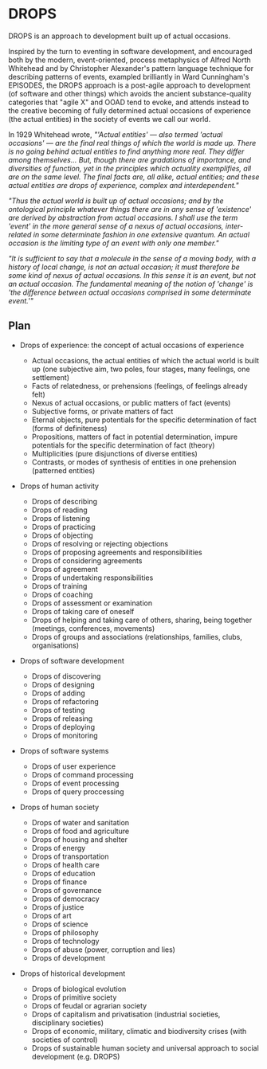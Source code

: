 # DROPS
DROPS is an approach to development built up of actual occasions.

Inspired by the turn to eventing in software development, and encouraged both by the modern, event-oriented, process metaphysics of Alfred North Whitehead and by Christopher Alexander's pattern language technique for describing patterns of events, exampled brilliantly in Ward Cunningham's EPISODES, the DROPS approach is a post-agile approach to development (of software and other things) which avoids the ancient substance-quality categories that "agile X" and OOAD tend to evoke, and attends instead to the creative becoming of fully determined actual occasions of experience (the actual entities) in the society of events we call our world.

In 1929 Whitehead wrote, *"'Actual entities' — also termed 'actual occasions' — are the final real things of which the world is made up. There is no going behind actual entities to find anything more real. They differ among themselves... But, though there are gradations of importance, and diversities of function, yet in the principles which actuality exemplifies, all are on the same level. The final facts are, all alike, actual entities; and these actual entities are drops of experience, complex and interdependent."*

*"Thus the actual world is built up of actual occasions; and by the ontological principle whatever things there are in any sense of 'existence' are derived by abstraction from actual occasions. I shall use the term 'event' in the more general sense of a nexus of actual occasions, inter-related in some determinate fashion in one extensive quantum. An actual occasion is the 
limiting type of an event with only one member."*

*"It is sufficient to say that a molecule in the sense of a moving body, with a history of local change, is not an actual occasion; it must therefore be some kind of nexus of actual occasions. In this sense it is an event, but not an actual occasion. The fundamental meaning of the notion of 'change' is 'the difference between actual occasions comprised in some determinate event.'"*

## Plan

- Drops of experience: the concept of actual occasions of experience
  - Actual occasions, the actual entities of which the actual world is built up (one subjective aim, two poles, four stages, many feelings, one settlement)
  - Facts of relatedness, or prehensions (feelings, of feelings already felt)
  - Nexus of actual occasions, or public matters of fact (events)
  - Subjective forms, or private matters of fact
  - Eternal objects, pure potentials for the specific determination of fact (forms of definiteness)
  - Propositions, matters of fact in potential determination, impure potentials for the specific determination of fact (theory)
  - Multiplicities (pure disjunctions of diverse entities)
  - Contrasts, or modes of synthesis of entities in one prehension (patterned entities)

- Drops of human activity
  - Drops of describing
  - Drops of reading
  - Drops of listening
  - Drops of practicing
  - Drops of objecting
  - Drops of resolving or rejecting objections
  - Drops of proposing agreements and responsibilities
  - Drops of considering agreements
  - Drops of agreement
  - Drops of undertaking responsibilities
  - Drops of training
  - Drops of coaching
  - Drops of assessment or examination
  - Drops of taking care of oneself
  - Drops of helping and taking care of others, sharing, being together (meetings, conferences, movements)
  - Drops of groups and associations (relationships, families, clubs, organisations)
  
- Drops of software development
  - Drops of discovering
  - Drops of designing
  - Drops of adding
  - Drops of refactoring
  - Drops of testing
  - Drops of releasing
  - Drops of deploying
  - Drops of monitoring

- Drops of software systems
  - Drops of user experience
  - Drops of command processing
  - Drops of event processing
  - Drops of query proccessing

- Drops of human society
  - Drops of water and sanitation
  - Drops of food and agriculture
  - Drops of housing and shelter
  - Drops of energy
  - Drops of transportation
  - Drops of health care
  - Drops of education
  - Drops of finance
  - Drops of governance
  - Drops of democracy
  - Drops of justice
  - Drops of art
  - Drops of science
  - Drops of philosophy
  - Drops of technology
  - Drops of abuse (power, corruption and lies)
  - Drops of development
  
- Drops of historical development  
  - Drops of biological evolution
  - Drops of primitive society
  - Drops of feudal or agrarian society
  - Drops of capitalism and privatisation (industrial societies, disciplinary societies)
  - Drops of economic, military, climatic and biodiversity crises (with societies of control)
  - Drops of sustainable human society and universal approach to social development (e.g. DROPS)

